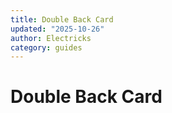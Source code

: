 ```yaml
---
title: Double Back Card
updated: "2025-10-26"
author: Electricks
category: guides
---
```


# Double Back Card

